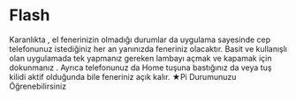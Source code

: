 # Flash

Karanlıkta , el fenerinizin olmadığı durumlar da uygulama sayesinde cep telefonunuz istediğiniz her an yanınızda feneriniz olacaktır. Basit ve kullanışlı olan uygulamada tek yapmanız gereken lambayı açmak ve kapamak için dokunmanız . Ayrıca telefonunuz da Home tuşuna bastığınız da veya tuş kilidi aktif olduğunda bile feneriniz açık kalır. 
★Pi Durumunuzu Öğrenebilirsiniz
